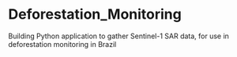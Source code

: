 # Deforestation_Monitoring
Building Python application to gather Sentinel-1 SAR data, for use in deforestation monitoring in Brazil
